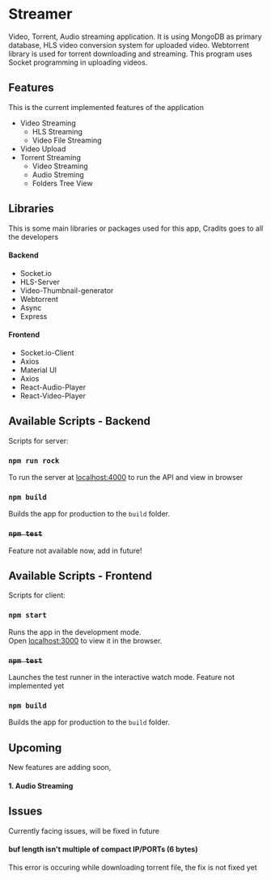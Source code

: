 # Streamer

Video, Torrent, Audio streaming application. It is using MongoDB as primary database, HLS video conversion system for uploaded video. Webtorrent library is used for torrent downloading and streaming. This program uses Socket programming in uploading videos. 

## Features

This is the current implemented features of the application

* Video Streaming
  * HLS Streaming
  * Video File Streaming
* Video Upload
* Torrent Streaming
  * Video Streaming
  * Audio Streming
  * Folders Tree View

## Libraries

This is some main libraries or packages used for this app, Cradits goes to all the developers

#### Backend
* Socket.io
* HLS-Server
* Video-Thumbnail-generator
* Webtorrent
* Async 
* Express

#### Frontend
* Socket.io-Client
* Axios
* Material UI
* Axios
* React-Audio-Player
* React-Video-Player

## Available Scripts - Backend

Scripts for server:

### `npm run rock`

To run the server at [localhost:4000](http://localhost:4000) to run the API and view in browser

### `npm build`

Builds the app for production to the `build` folder.

### ~~`npm test`~~

Feature not available now, add in future!


## Available Scripts - Frontend

Scripts for client:

### `npm start`

Runs the app in the development mode.<br />
Open [localhost:3000](http://localhost:3000) to view it in the browser.

### ~~`npm test`~~

Launches the test runner in the interactive watch mode. Feature not implemented yet

### `npm build`

Builds the app for production to the `build` folder.<br />

## Upcoming

New features are adding soon,

#### 1. Audio Streaming 

## Issues

Currently facing issues, will be fixed in future

#### **buf length isn't multiple of compact IP/PORTs (6 bytes)**
This error is occuring while downloading torrent file, the fix is not fixed yet


